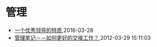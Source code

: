 # 管理
* [一个优秀领导的特质](/2016/2016-03-28-leader-character),2016-03-28
* [管理笔记－－如何更好的交接工作？](/2012/2012-03-29-how-to-hand-over-and-take-over-work),2012-03-29 15:11:03
